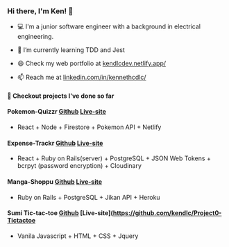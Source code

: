 ### Hi there, I'm Ken! 👋

- 💻 I'm a junior software engineer with a background in electrical engineering.

- 🌱 I’m currently learning TDD and Jest
- 😄 Check my web portfolio at
  [kendlcdev.netlify.app/](https://kendlcdev.netlify.app/)
- 📫 Reach me at
  [linkedin.com/in/kennethcdlc/](https://www.linkedin.com/in/kennethcdlc/)
  
  
  

#### 🔭 Checkout projects I've done so far
#### Pokemon-Quizzr  [Github](https://github.com/kendlc/Project3-Pokemon-Quizzr) [Live-site](https://pokemon-quizzr.netlify.app/)
* React + Node + Firestore + Pokemon API + Netlify

#### Expense-Trackr  [Github](https://github.com/kendlc/Project2-Expense-Trackr-Client) [Live-site](https://expense-trackr0.netlify.app/)
* React + Ruby on Rails(server) + PostgreSQL + JSON Web Tokens + bcrpyt (password encryption) + Cloudinary

#### Manga-Shoppu  [Github](https://github.com/kendlc/Project1-Manga-Shoppu) [Live-site](https://manga-shoppu.herokuapp.com/)
* Ruby on Rails + PostgreSQL + Jikan API + Heroku

#### Sumi Tic-tac-toe  [Github](https://github.com/kendlc/Project0-Tictactoe) [Live-site](https://github.com/kendlc/Project0-Tictactoe
* Vanila Javascript + HTML + CSS + Jquery

<!--
**kendlc/kendlc** is a ✨ _special_ ✨ repository because its `README.md` (this file) appears on your GitHub profile.

Here are some ideas to get you started:

- 🔭 I’m currently working on ...
- 🌱 I’m currently learning ...
- 👯 I’m looking to collaborate on ...
- 🤔 I’m looking for help with ...
- 💬 Ask me about ...
- 📫 How to reach me: ...
- 😄 Pronouns: ...
- ⚡ Fun fact: ...
-->
